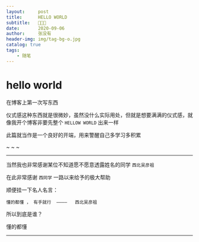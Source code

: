 ```yaml
---
layout:     post
title:      HELLO WORLD
subtitle:   🙈🙊🙉
date:       2020-09-06
author:     张没有
header-img: img/tag-bg-o.jpg
catalog: true
tags:
    - 随笔
---
```



# hello world
在博客上第一次写东西

仪式感这种东西就是很微妙，虽然没什么实际用处，但就是想要满满的仪式感，就像我开个博客非要先整个 `HELLOW WORLD` 出来一样

此篇就当作是一个良好的开端，用来警醒自己多学习多积累

~ ~ ~

---
当然我也非常感谢某位不知道愿不愿意透露姓名的同学 `西北吴彦祖`

在此非常感谢 `西同学` 一路以来给予的极大帮助

顺便挂一下名人名言：
```
懂的都懂 ， 有手就行  ————   西北吴彦祖
```
所以到底是谁？  

懂的都懂

---